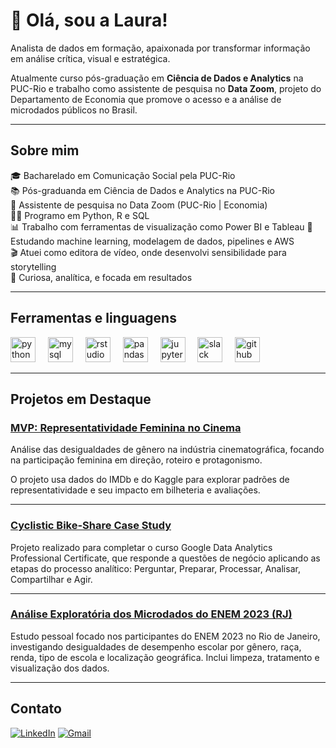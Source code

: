 # 🌻 Olá, sou a Laura!

Analista de dados em formação, apaixonada por transformar informação em análise crítica, visual e estratégica.

Atualmente curso pós-graduação em **Ciência de Dados e Analytics** na PUC-Rio e trabalho como assistente de pesquisa no **Data Zoom**, projeto do Departamento de Economia que promove o acesso e a análise de microdados públicos no Brasil.

---

## Sobre mim

🎓 Bacharelado em Comunicação Social pela PUC-Rio  
📚 Pós-graduanda em Ciência de Dados e Analytics na PUC-Rio  
🔬 Assistente de pesquisa no Data Zoom (PUC-Rio | Economia)  
👩‍💻 Programo em Python, R e SQL  
📊 Trabalho com ferramentas de visualização como Power BI e Tableau
📖 Estudando machine learning, modelagem de dados, pipelines e AWS  
🎬 Atuei como editora de vídeo, onde desenvolvi sensibilidade para storytelling  
🧠 Curiosa, analítica, e focada em resultados

---

## Ferramentas e linguagens

<div align="left">
  <img src="https://cdn.jsdelivr.net/gh/devicons/devicon/icons/python/python-original.svg" height="40" alt="python logo"  />
  <img width="12" />
  <img src="https://cdn.jsdelivr.net/gh/devicons/devicon/icons/mysql/mysql-original.svg" height="40" alt="mysql logo"  />
  <img width="12" />
  <img src="https://cdn.jsdelivr.net/gh/devicons/devicon/icons/rstudio/rstudio-original.svg" height="40" alt="rstudio logo"  />
  <img width="12" />
  <img src="https://cdn.jsdelivr.net/gh/devicons/devicon/icons/pandas/pandas-original.svg" height="40" alt="pandas logo"  />
  <img width="12" />
  <img src="https://cdn.jsdelivr.net/gh/devicons/devicon/icons/jupyter/jupyter-original.svg" height="40" alt="jupyter logo"  />
  <img width="12" />
  <img src="https://cdn.jsdelivr.net/gh/devicons/devicon/icons/slack/slack-original.svg" height="40" alt="slack logo"  />
  <img width="12" />
  <img src="https://skillicons.dev/icons?i=github" height="40" alt="github logo"  />
</div>

---

## Projetos em Destaque

### [MVP: Representatividade Feminina no Cinema](https://github.com/lauragonzaga/MVP-Representatividade-Feminina-no-Cinema)  
Análise das desigualdades de gênero na indústria cinematográfica, focando na participação feminina em direção, roteiro e protagonismo.

O projeto usa dados do IMDb e do Kaggle para explorar padrões de representatividade e seu impacto em bilheteria e avaliações.  

---

### [Cyclistic Bike-Share Case Study](https://github.com/lauragonzaga/Cyclistic-Capstone-Project)  
Projeto realizado para completar o curso Google Data Analytics Professional Certificate, que responde a questões de negócio aplicando as etapas do processo analítico: Perguntar, Preparar, Processar, Analisar, Compartilhar e Agir. 

---

### [Análise Exploratória dos Microdados do ENEM 2023 (RJ)](https://github.com/lauragonzaga/EDA-ENEM-RJ-2023)  
Estudo pessoal focado nos participantes do ENEM 2023 no Rio de Janeiro, investigando desigualdades de desempenho escolar por gênero, raça, renda, tipo de escola e localização geográfica. Inclui limpeza, tratamento e visualização dos dados.  

---

## Contato

[![LinkedIn](https://img.shields.io/badge/LinkedIn-0077B5?style=for-the-badge&logo=linkedin&logoColor=white)](https://www.linkedin.com/in/laura-gonzaga) [![Gmail](https://img.shields.io/badge/Gmail-D14836?style=for-the-badge&logo=gmail&logoColor=white)](mailto:lauracgonzaga@gmail.com)
